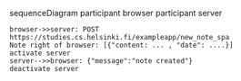 sequenceDiagram
    participant browser
    participant server

    browser->>server: POST https://studies.cs.helsinki.fi/exampleapp/new_note_spa
    Note right of browser: [{"content: ... , "date": ....}]
    activate server
    server-->>browser: {"message":"note created"}
    deactivate server